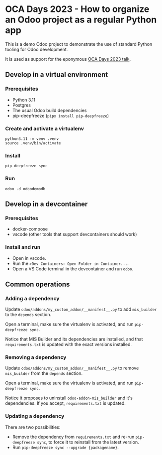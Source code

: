 # OCA Days 2023 - How to organize an Odoo project as a regular Python app

This is a demo Odoo project to demonstrate the use of standard Python tooling for
Odoo development.

It is used as support for the eponymous [OCA Days 2023 talk](https://docs.google.com/presentation/d/1Ku1e9HI2M992Q81eXbnwtX1vKm8wgarVsmaHSKKEHrM).

## Develop in a virtual environment

### Prerequisites

- Python 3.11
- Postgres
- The usual Odoo build dependencies
- pip-deepfreeze (`pipx install pip-deepfreeze`)

### Create and activate a virtualenv

    python3.11 -m venv .venv
    source .venv/bin/activate

### Install

    pip-deepfreeze sync

### Run

    odoo -d odoodemodb

## Develop in a devcontainer

### Prerequisites

- docker-compose
- vscode (other tools that support devcontainers should work)

### Install and run

- Open in vscode.
- Run the `>Dev Containers: Open Folder in Container...`.
- Open a VS Code terminal in the devcontainer and run `odoo`.

## Common operations

### Adding a dependency

Update `odoo/addons/my_custom_addon/__manifest__.py` to add `mis_builder` to the
`depends` section.

Open a terminal, make sure the virtualenv is activated, and run `pip-deepfreeze sync`.

Notice that MIS Builder and its dependencies are installed, and that `requirements.txt`
is updated with the exact versions installed.

### Removing a dependency

Update `odoo/addons/my_custom_addon/__manifest__.py` to remove `mis_builder` from the
`depends` section.

Open a terminal, make sure the virtualenv is activated, and run `pip-deepfreeze sync`.

Notice it proposes to uninstall `odoo-addon-mis_builder` and it's dependencies.
If you accept, `requirements.txt` is updated.

### Updating a dependency

There are two possibilities:

- Remove the dependency from `requirements.txt` and re-run `pip-deepfreeze sync`, to force it to reinstall from the latest version.
- Run `pip-deepfreeze sync --upgrade {packagename}`.
